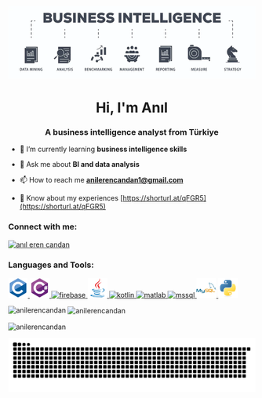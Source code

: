 ![MasterHead](https://github.com/anilerencandan/foto/blob/main/bannefr.png?raw=true)
<h1 align="center">Hi, I'm Anıl</h1>
<h3 align="center">A business intelligence analyst from Türkiye</h3>

- 🌱 I’m currently learning **business intelligence skills**

- 💬 Ask me about **BI and data analysis**

- 📫 How to reach me **anilerencandan1@gmail.com**

- 📄 Know about my experiences [https://shorturl.at/qFGR5](https://shorturl.at/qFGR5)

<h3 align="left">Connect with me:</h3>
<p align="left">
<a href="https://linkedin.com/in/anilerencandan" target="blank"><img align="center" src="https://raw.githubusercontent.com/rahuldkjain/github-profile-readme-generator/master/src/images/icons/Social/linked-in-alt.svg" alt="anıl eren candan" height="30" width="40" /></a>
</p>

<h3 align="left">Languages and Tools:</h3>
<p align="left"> <a href="https://www.cprogramming.com/" target="_blank" rel="noreferrer"> <img src="https://raw.githubusercontent.com/devicons/devicon/master/icons/c/c-original.svg" alt="c" width="40" height="40"/> </a> <a href="https://www.w3schools.com/cs/" target="_blank" rel="noreferrer"> <img src="https://raw.githubusercontent.com/devicons/devicon/master/icons/csharp/csharp-original.svg" alt="csharp" width="40" height="40"/> </a> <a href="https://firebase.google.com/" target="_blank" rel="noreferrer"> <img src="https://www.vectorlogo.zone/logos/firebase/firebase-icon.svg" alt="firebase" width="40" height="40"/> </a> <a href="https://www.java.com" target="_blank" rel="noreferrer"> <img src="https://raw.githubusercontent.com/devicons/devicon/master/icons/java/java-original.svg" alt="java" width="40" height="40"/> </a> <a href="https://kotlinlang.org" target="_blank" rel="noreferrer"> <img src="https://www.vectorlogo.zone/logos/kotlinlang/kotlinlang-icon.svg" alt="kotlin" width="40" height="40"/> </a> <a href="https://www.mathworks.com/" target="_blank" rel="noreferrer"> <img src="https://upload.wikimedia.org/wikipedia/commons/2/21/Matlab_Logo.png" alt="matlab" width="40" height="40"/> </a> <a href="https://www.microsoft.com/en-us/sql-server" target="_blank" rel="noreferrer"> <img src="https://www.svgrepo.com/show/303229/microsoft-sql-server-logo.svg" alt="mssql" width="40" height="40"/> </a> <a href="https://www.mysql.com/" target="_blank" rel="noreferrer"> <img src="https://raw.githubusercontent.com/devicons/devicon/master/icons/mysql/mysql-original-wordmark.svg" alt="mysql" width="40" height="40"/> </a> <a href="https://www.python.org" target="_blank" rel="noreferrer"> <img src="https://raw.githubusercontent.com/devicons/devicon/master/icons/python/python-original.svg" alt="python" width="40" height="40"/> </a> </p>

<p><img align="left" src="https://github-readme-stats.vercel.app/api/top-langs?username=anilerencandan&show_icons=true&locale=en&layout=compact" alt="anilerencandan" /></p>

<p>&nbsp;<img align="center" src="https://github-readme-stats.vercel.app/api?username=anilerencandan&show_icons=true&locale=en" alt="anilerencandan" /></p>

<p><img align="center" src="https://github-readme-streak-stats.herokuapp.com/?user=anilerencandan&" alt="anilerencandan" /></p>


<picture>
  <source media="(prefers-color-scheme: dark)" srcset="https://raw.githubusercontent.com/anilerencandan/anilerencandan/output/github-contribution-grid-snake-dark.svg">
  <source media="(prefers-color-scheme: light)" srcset="https://raw.githubusercontent.com/anilerencandan/anilerencandan/output/github-contribution-grid-snake.svg">
  <img alt="github contribution grid snake animation" src="https://raw.githubusercontent.com/anilerencandan/anilerencandan/output/github-contribution-grid-snake.svg">
</picture>
